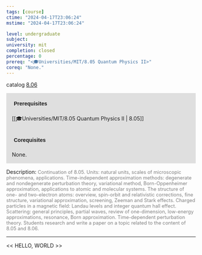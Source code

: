 ```yaml
---
tags: [course]
ctime: "2024-04-17T23:06:24"
mstime: "2024-04-17T23:06:24"

level: undergraduate
subject: 
university: mit
completion: closed
percentage: 0
prereq: "<🎓Universities/MIT/8.05 Quantum Physics II>"
coreq: "None."
---
```


catalog [8.06](http://student.mit.edu/catalog/m8a.html#8.06)

<span style="display: block; padding: 15px; background-color: rgb(100, 100, 100, 0.2);"><font id="m_prereq3692_0" style="display: block; font-family: Arial, sans-serif; font-weight: bold; padding: 5px">Prerequisites</font><br><span id="prereq3692_0">[[🎓Universities/MIT/8.05 Quantum Physics II | 8.05]]</span></span>
<span style="display: block; padding: 15px; background-color: rgb(100, 100, 100, 0.2);"><font id="m_coreq3692_0" style="display: block; font-family: Arial, sans-serif; font-weight: bold; padding: 5px">Corequisites</font><br><span id="coreq3692_0">None.</span></span>

<font style="">Description:</font>
<font style="color: grey; font-size: 0.8rem;">Continuation of 8.05. Units: natural units, scales of microscopic phenomena, applications. Time-independent approximation methods: degenerate and nondegenerate perturbation theory, variational method, Born-Oppenheimer approximation, applications to atomic and molecular systems. The structure of one- and two-electron atoms: overview, spin-orbit and relativistic corrections, fine structure, variational approximation, screening, Zeeman and Stark effects. Charged particles in a magnetic field: Landau levels and integer quantum hall effect. Scattering: general principles, partial waves, review of one-dimension, low-energy approximations, resonance, Born approximation. Time-dependent perturbation theory. Students research and write a paper on a topic related to the content of 8.05 and 8.06.</font>



---

<< HELLO, WORLD >>
